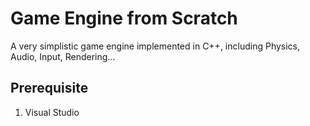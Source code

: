 # Game Engine from Scratch
A very simplistic game engine implemented in C++, including Physics, Audio, Input, Rendering...

## Prerequisite

1. Visual Studio
